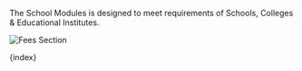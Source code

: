 <!-- add-breadcrumbs -->

The School Modules is designed to meet requirements of Schools, Colleges & Educational Institutes.

<img class="screenshot" alt="Fees Section" src="{{docs_base_url}}/assets/img/schools/module.png">

{index}